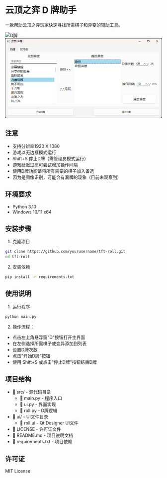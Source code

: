 # 云顶之弈 D 牌助手

一款帮助云顶之弈玩家快速寻找所需棋子和异变的辅助工具。

![D牌](img/D牌.png)
![D异变](img/D异变.png)

## 注意

- 支持分辨率1920 X 1080
- 游戏以无边框模式运行
- Shift+S 停止D牌（需管理员模式运行）
- 游戏延迟过高可尝试增加操作间隔
- 使用D牌功能请将所有需要的棋子加入备选
- 因为是图像识别，可能会有漏牌的现象（目前未观察到）

## 环境要求

- Python 3.10
- Windows 10/11 x64

## 安装步骤

1. 克隆项目
```bash
git clone https://github.com/yourusername/tft-roll.git
cd tft-roll
```

2. 安装依赖
```bash
pip install -r requirements.txt
```
## 使用说明

1. 运行程序
```bash
python main.py
```

2. 操作流程：
- 点击左上角悬浮窗"D"按钮打开主界面
- 在左侧选择所需棋子或变异添加到列表
- 设置D牌次数
- 点击"开始D牌"按钮
- 使用 Shift+S 或点击"停止D牌"按钮结束D牌

## 项目结构

* 📁 src/ - 源代码目录  
  * 📄 main.py - 程序入口
  * 📄 ui.py - 界面实现
  * 📄 roll.py - D牌逻辑
* 📁 ui/ - UI文件目录
  * 📄 roll.ui - Qt Designer UI文件
* 📄 LICENSE - 许可证文件
* 📄 README.md - 项目说明文档
* 📄 requirements.txt - 项目依赖

## 许可证

MIT License

